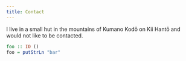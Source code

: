 ```yaml
---
title: Contact
---
```


I live in a small hut in the mountains of Kumano Kodō on Kii Hantō and would not
like to be contacted.

```haskell
foo :: IO ()
foo = putStrLn "bar"
```
